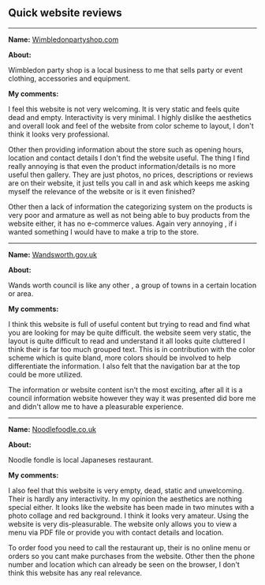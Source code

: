 


## Quick website reviews  ##

----------
**Name:** [Wimbledonpartyshop.com](http://wimbledonpartyshop.com/)

**About:** 

Wimbledon party shop is a local business to me that sells party or event clothing,  accessories and equipment.

**My comments:**

I feel this website is not very welcoming. It is very static and feels quite dead and empty. Interactivity is very minimal. I highly dislike the aesthetics and overall look and feel of the website from color scheme to layout, I don't think it looks very professional. 

Other then providing information about the store such as opening hours, location and contact details I don't find the website useful. The thing I find really annoying is that even the product information/details is no more useful then gallery. They are just photos, no prices, descriptions or reviews are on their website, it just tells you call in and ask which keeps me asking myself the relevance of the website or is it even finished?

Other then a lack of information the categorizing system on the products is very poor and armature as well as not being able to buy products from the website either, it has no e-commerce values. Again very annoying , if i wanted something I would have to make a trip to the store.

----------
**Name:**  [Wandsworth.gov.uk](http://www.wandsworth.gov.uk/)

**About:** 

Wands worth council is like any other , a group of towns in a certain location or area. 

**My comments:**

I think this website is full of useful content but trying to read and find what you are looking for may be quite difficult. the website seem very static, the layout is quite difficult to read and understand it all looks quite cluttered I think their is far too much grouped text. This is in contribution with the color scheme which is quite bland, more colors should be involved to help differentiate the information. I also felt that the navigation bar at the top could be more utilized.  

The information or website content isn't the most exciting, after all it is a council information website however they way it was presented did bore me and didn't allow me to have a pleasurable experience. 

----------
**Name:** [Noodlefoodle.co.uk](http://www.noodlefoodle.co.uk/)

**About:** 

Noodle fondle is local Japaneses restaurant.

**My comments:**

I also feel that this website is very empty, dead, static and unwelcoming. Their is hardly any interactivity. In my opinion the aesthetics are nothing special either. It looks like the website has been made in two minutes with a photo collage and red background. I think it looks very amateur. Using the website is very dis-pleasurable. The website only allows you to view a menu via PDF file or provide you with contact details and location.

To order food you need to call the restaurant up, their is no online menu or orders so you cant make purchases from the website. Other then the phone number and location which can already be seen on the browser, I don't think this website has any real relevance.


